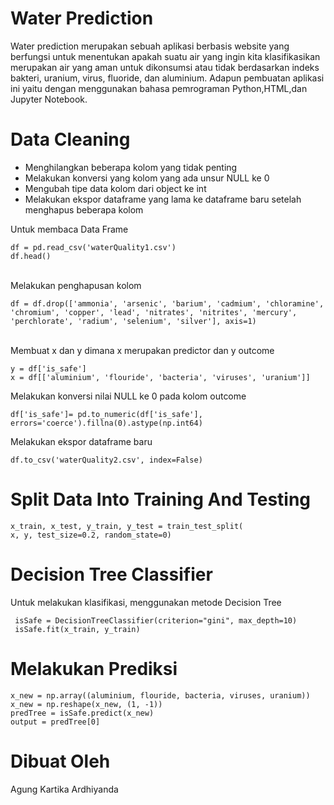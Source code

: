 # Water Prediction
Water prediction merupakan sebuah aplikasi berbasis website yang berfungsi untuk menentukan apakah suatu air yang ingin kita klasifikasikan merupakan air yang aman untuk dikonsumsi atau tidak berdasarkan indeks bakteri, uranium, virus, fluoride, dan aluminium. Adapun pembuatan aplikasi ini yaitu dengan menggunakan bahasa pemrograman Python,HTML,dan Jupyter Notebook.
# Data Cleaning
* Menghilangkan beberapa kolom yang tidak penting
* Melakukan konversi yang kolom yang ada unsur NULL ke 0
* Mengubah tipe data kolom dari object ke int
* Melakukan ekspor dataframe yang lama ke dataframe baru setelah menghapus beberapa kolom

Untuk membaca Data Frame
```
df = pd.read_csv('waterQuality1.csv')
df.head()
```
<br>
Melakukan penghapusan kolom 

```
df = df.drop(['ammonia', 'arsenic', 'barium', 'cadmium', 'chloramine', 'chromium', 'copper', 'lead', 'nitrates', 'nitrites', 'mercury', 'perchlorate', 'radium', 'selenium', 'silver'], axis=1)
```
<br>
Membuat x dan y dimana x merupakan predictor dan y outcome

```
y = df['is_safe']
x = df[['aluminium', 'flouride', 'bacteria', 'viruses', 'uranium']]
```
Melakukan konversi nilai NULL ke 0 pada kolom outcome
```
df['is_safe']= pd.to_numeric(df['is_safe'], errors='coerce').fillna(0).astype(np.int64)
```

Melakukan ekspor dataframe baru 
```
df.to_csv('waterQuality2.csv', index=False)
```

# Split Data Into Training And Testing
```
x_train, x_test, y_train, y_test = train_test_split(
x, y, test_size=0.2, random_state=0)
```

# Decision Tree Classifier
Untuk melakukan klasifikasi, menggunakan metode Decision Tree
```
 isSafe = DecisionTreeClassifier(criterion="gini", max_depth=10)
 isSafe.fit(x_train, y_train)
 ```
 
 # Melakukan Prediksi
 ```
 x_new = np.array((aluminium, flouride, bacteria, viruses, uranium))
 x_new = np.reshape(x_new, (1, -1))
 predTree = isSafe.predict(x_new)
 output = predTree[0]
 ```
 # Dibuat Oleh
 Agung Kartika Ardhiyanda

